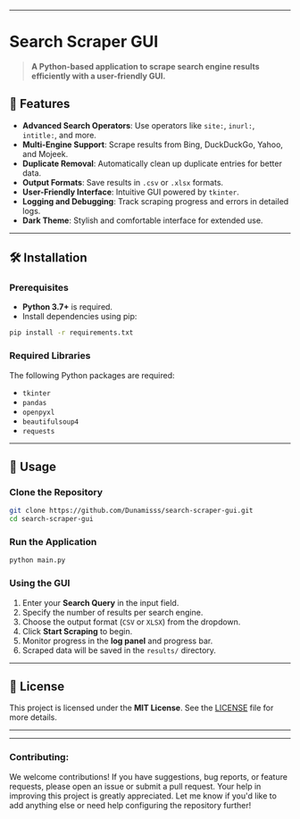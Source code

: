 
---

# Search Scraper GUI

> **A Python-based application to scrape search engine results efficiently with a user-friendly GUI.**

## 🚀 Features

- **Advanced Search Operators**: Use operators like `site:`, `inurl:`, `intitle:`, and more.
- **Multi-Engine Support**: Scrape results from Bing, DuckDuckGo, Yahoo, and Mojeek.
- **Duplicate Removal**: Automatically clean up duplicate entries for better data.
- **Output Formats**: Save results in `.csv` or `.xlsx` formats.
- **User-Friendly Interface**: Intuitive GUI powered by `tkinter`.
- **Logging and Debugging**: Track scraping progress and errors in detailed logs.
- **Dark Theme**: Stylish and comfortable interface for extended use.

---

## 🛠️ Installation

### Prerequisites

- **Python 3.7+** is required.  
- Install dependencies using pip:

```bash
pip install -r requirements.txt
```

### Required Libraries
The following Python packages are required:
- `tkinter`
- `pandas`
- `openpyxl`
- `beautifulsoup4`
- `requests`

---

## 🚦 Usage

### Clone the Repository
```bash
git clone https://github.com/Dunamisss/search-scraper-gui.git
cd search-scraper-gui
```

### Run the Application
```bash
python main.py
```

### Using the GUI
1. Enter your **Search Query** in the input field.
2. Specify the number of results per search engine.
3. Choose the output format (`CSV` or `XLSX`) from the dropdown.
4. Click **Start Scraping** to begin.
5. Monitor progress in the **log panel** and progress bar.
6. Scraped data will be saved in the `results/` directory.

---

## 📜 License

This project is licensed under the **MIT License**. See the [LICENSE](LICENSE) file for more details.

---



---

### Contributing:

We welcome contributions!  If you have suggestions, bug reports, or feature requests, please open an issue or submit a pull request.  Your help in improving this project is greatly appreciated.
Let me know if you'd like to add anything else or need help configuring the repository further!

